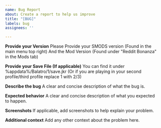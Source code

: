 ```yaml
---
name: Bug Report
about: Create a report to help us improve
title: "[BUG]"
labels: bug
assignees: ''

---
```


**Provide your Version**
Please Provide your SMODS version (Found in the main menu top right)
And the Mod Version (Found under "Reddit Bonanza" in the Mods tab)

**Provide your Save File (If applicable)**
You can find it under %appdata%/Balatro/1/save.jkr
(Or if you are playing in your second profile/third profile replace 1 with 2/3)

**Describe the bug**
A clear and concise description of what the bug is.

**Expected behavior**
A clear and concise description of what you expected to happen.

**Screenshots**
If applicable, add screenshots to help explain your problem.

**Additional context**
Add any other context about the problem here.
